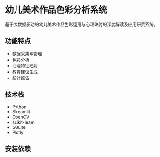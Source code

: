# 幼儿美术作品色彩分析系统

基于大数据驱动的幼儿美术作品色彩运用与心理映射的深度解读及应用研究系统。

## 功能特点

- 数据采集与管理
- 色彩分析
- 心理特征映射
- 教育建议生成
- 统计报告

## 技术栈

- Python
- Streamlit
- OpenCV
- scikit-learn
- SQLite
- Plotly

## 安装依赖 